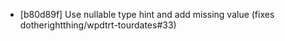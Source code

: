 * [b80d89f] Use nullable type hint and add missing value (fixes dotherightthing/wpdtrt-tourdates#33)

